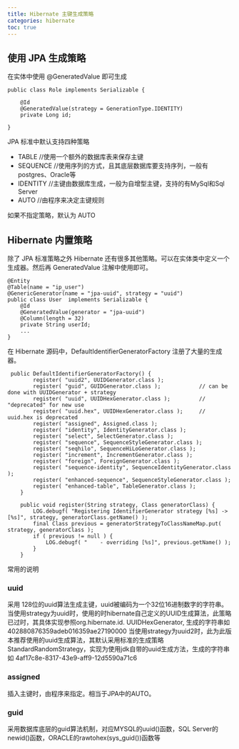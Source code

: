 ```yaml
---
title: Hibernate 主键生成策略
categories: hibernate
toc: true
---
```


## 使用 JPA 生成策略

在实体中使用 @GeneratedValue 即可生成

```
public class Role implements Serializable {

    @Id
    @GeneratedValue(strategy = GenerationType.IDENTITY)
    private Long id;

}
```

JPA 标准中默认支持四种策略

- TABLE //使用一个额外的数据库表来保存主键
- SEQUENCE //使用序列的方式，且其底层数据库要支持序列，一般有postgres、Oracle等
- IDENTITY //主键由数据库生成，一般为自增型主键，支持的有MySql和Sql Server
- AUTO //由程序来决定主键规则

如果不指定策略，默认为 AUTO

## Hibernate 内置策略

除了 JPA 标准策略之外 Hibernate 还有很多其他策略。可以在实体类中定义一个生成器。然后再 GeneratedValue 注解中使用即可。

```
@Entity
@Table(name = "ip_user")
@GenericGenerator(name = "jpa-uuid", strategy = "uuid")
public class User  implements Serializable {
    @Id
    @GeneratedValue(generator = "jpa-uuid")
    @Column(length = 32)
    private String userId;
    ...
}
```

在 Hibernate 源码中，DefaultIdentifierGeneratorFactory 注册了大量的生成器。


```
 public DefaultIdentifierGeneratorFactory() {
        register( "uuid2", UUIDGenerator.class );
        register( "guid", GUIDGenerator.class );            // can be done with UUIDGenerator + strategy
        register( "uuid", UUIDHexGenerator.class );         // "deprecated" for new use
        register( "uuid.hex", UUIDHexGenerator.class );     // uuid.hex is deprecated
        register( "assigned", Assigned.class );
        register( "identity", IdentityGenerator.class );
        register( "select", SelectGenerator.class );
        register( "sequence", SequenceStyleGenerator.class );
        register( "seqhilo", SequenceHiLoGenerator.class );
        register( "increment", IncrementGenerator.class );
        register( "foreign", ForeignGenerator.class );
        register( "sequence-identity", SequenceIdentityGenerator.class );
        register( "enhanced-sequence", SequenceStyleGenerator.class );
        register( "enhanced-table", TableGenerator.class );
    }

    public void register(String strategy, Class generatorClass) {
        LOG.debugf( "Registering IdentifierGenerator strategy [%s] -> [%s]", strategy, generatorClass.getName() );
        final Class previous = generatorStrategyToClassNameMap.put( strategy, generatorClass );
        if ( previous != null ) {
            LOG.debugf( "    - overriding [%s]", previous.getName() );
        }
    }
```

常用的说明

### uuid

采用 128位的uuid算法生成主键，uuid被编码为一个32位16进制数字的字符串。
当使用strategy为uuid时，使用的时hibernate自己定义的UUID生成算法，此策略已过时，其具体实现参照org.hibernate.id. UUIDHexGenerator, 生成的字符串如402880876359adeb016359ae27190000
当使用strategy为uuid2时，此为此版本推荐使用的uuid生成算法，其默认采用标准的生成策略StandardRandomStrategy，实现为使用jdk自带的uuid生成方法，生成的字符串如
4af17c8e-8317-43e9-aff9-12d5590a71c6

### assigned

插入主键时，由程序来指定。相当于JPA中的AUTO。

### guid

采用数据库底层的guid算法机制，对应MYSQL的uuid()函数，SQL Server的newid()函数，ORACLE的rawtohex(sys_guid())函数等
